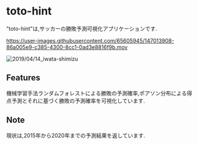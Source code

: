 
# toto-hint

"toto-hint"は,サッカーの勝敗予測可視化アプリケーションです.

<!-- ## DEMO -->

https://user-images.githubusercontent.com/65605945/147013908-86a005e9-c385-4300-8cc1-0ad3e8816f9b.mov

![2019/04/14_iwata-shimizu](https://user-images.githubusercontent.com/65605945/147015804-19304f1b-b33e-4b44-b64e-96c1158f7917.png)

## Features

機械学習手法ランダムフォレストによる勝敗の予測確率,ポアソン分布による得点予測とそれに基づく勝敗の予測確率を可視化しています.

<!-- ## Requirement

"hoge"を動かすのに必要なライブラリなどを列挙する

* huga 3.5.2
* hogehuga 1.0.2 -->
<!--
## Installation

Requirementで列挙したライブラリなどのインストール方法を説明する

```bash
pip install huga_package
``` -->
<!--
## Usage

DEMOの実行方法など、"hoge"の基本的な使い方を説明する

```bash
git clone https://github.com/hyokoyama8810/toto-hint.git
python server.py
```
```bash
cd frontend
npm start
``` -->

## Note

現状は,2015年から2020年までの予測結果を返しています.
<!--
## Author

作成情報を列挙する

* 作成者
* 所属
* E-mail -->
<!--
## License
ライセンスを明示する

"hoge" is under [MIT license](https://en.wikipedia.org/wiki/MIT_License).

社内向けなら社外秘であることを明示してる

"hoge" is Confidential. -->
